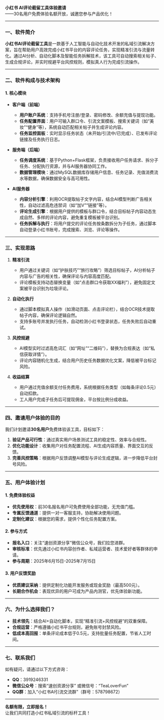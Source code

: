 **小红书 AI评论截留工具体验邀请**  
——30名用户免费体验名额开放，诚邀您参与产品优化！  

---

### **一、软件简介**  
**小红书AI评论截留工具**是一款基于人工智能与自动化技术开发的私域引流解决方案，旨在帮助用户高效完成小红书平台的内容评论任务，实现精准引流与流量转化。通过AI分析、自动化脚本及智能任务拆解技术，该工具可自动搜索相关帖子、生成合规评论，并实时规避平台风控规则，模拟真人行为完成引流操作。  

---

### **二、软件构成与技术架构**  
#### **1. 核心模块**  
- **客户端（前端）**  
  - **用户账户系统**：支持手机号注册/登录、密码修改、余额充值与提现功能。  
  - **任务配置界面**：用户可输入群口令、引流文案模板、搜索关键词（如“美妆”“健身”等），系统自动匹配相关帖子并生成评论内容。  
  - **任务监控面板**：实时显示任务状态（未开始/引流中/已完成）、已发布评论链接及任务执行日志。  

- **服务端（后端）**  
  - **任务调度系统**：基于Python+Flask框架，负责接收用户任务请求、拆分子任务、分配执行资源，并与AI服务器协同工作。  
  - **数据管理模块**：通过MySQL数据库存储用户信息、任务记录、充值消费流水等数据，确保数据安全与高可用性。  

- **AI服务器**  
  - **内容分析引擎**：利用OCR提取帖子文字内容，结合AI模型判断广告相关性，自动过滤高危违禁词（如“加V”“链接”等）。  
  - **评论生成引擎**：根据用户提供的模板与群口令，结合目标帖子内容动态生成自然、多样的评论内容，避免重复模板被平台识别。  
  - **任务拆解与执行**：将用户提交的评论任务按条数拆分为子任务，通过脚本自动登录小红书账号，完成搜索、浏览、评论等操作。  

---

### **三、实现思路**  
1. **精准引流**  
   - 用户通过关键词（如“护肤技巧”“旅行攻略”）筛选目标帖子，AI分析帖子内容与广告的相关性，确保评论与内容高度匹配。  
   - 评论模板支持动态替换变量（如“点击群口令获取XX福利”），避免固定文案被平台识别为垃圾评论。  

2. **自动化执行**  
   - 通过脚本模拟真人操作（如滑动页面、点击评论栏），结合OCR技术提取帖子内容，确保评论逻辑自然。  
   - 支持多账号并发执行任务，自动检测小红书登录状态，任务失败后自动重试。  

3. **风控规避**  
   - AI模型实时过滤高危词汇（如“网址”“二维码”），替换为合规表达（如“私信获取详情”）。  
   - 评论内容随机化生成，结合用户历史任务数据优化文案，降低被平台标记风险。  

4. **收益结算**  
   - 用户通过充值余额支付任务费用，系统根据任务类型（如每条评论0.5元）自动扣款。  
   - 工人用户完成子任务后可提现佣金，平台按比例分成收益。  

---

### **四、邀请用户体验的目的**  
我们计划邀请**30名用户**免费体验该工具，目标如下：  
1. **验证产品可行性**：通过真实用户场景测试工具的稳定性、效率与合规性。  
2. **优化功能设计**：收集用户对任务配置流程、AI生成内容质量、界面交互的反馈。  
3. **完善风控策略**：根据用户反馈调整AI模型与评论生成逻辑，进一步降低平台封号风险。  

---

### **五、用户体验计划**  
#### **1. 免费体验权益**  
- **优先使用权**：前30名报名用户可免费使用全部功能，无充值门槛。  
- **专属反馈通道**：提供一对一客服支持，协助解决使用问题。  
- **定制化建议**：根据您的需求，提供个性化任务配置方案。  

#### **2. 参与方式**  
- **报名入口**：关注“速创资源分享”微信公众号，我们拉您进群。
- **审核标准**：优先通过小红书内容创作者、私域运营者、技术爱好者等群体的申请。  
- **参与周期**：2025年6月15日-2025年7月15日  

#### **3. 用户反馈奖励**  
- **优质建议采纳**：提供定制化功能开发服务或现金奖励（最高500元）。  
- **长期合作机会**：表现优异的用户可成为产品内测官，优先体验新功能。  

---

### **六、为什么选择我们？**  
- **技术领先**：结合AI+自动化脚本，实现“精准引流+风控规避”的双重保障。  
- **合规运营**：严格遵循小红书平台规则，避免账号封禁风险。  
- **低成本高回报**：单条评论成本低于0.5元，支持批量任务配置，节省人工时间。  

---

### **七、联系我们**  
如有疑问，请通过以下方式咨询：  
- **QQ**：3919246331
- **微信公众号**：搜索“速创资源分享”  或微信号：“TeaLoverFun”
- **QQ群**：加入“小红书AI引流交流群”（群号：578798672）  

---  
**名额有限，立即报名！**  
让我们共同打造小红书私域引流的标杆工具！
